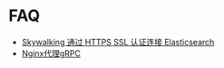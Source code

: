 # FAQ

* [Skywalking 通过 HTTPS SSL 认证连接 Elasticsearch](https://github.com/leowy/skywalking-handbook/tree/c3d91fea32e8f94d51c2b9a420cc3db1e3317a67/faq/es_https/README.md)
* [Nginx代理gRPC](https://github.com/leowy/skywalking-handbook/tree/c3d91fea32e8f94d51c2b9a420cc3db1e3317a67/faq/nginx_grpc/nginx-grpc.md)

